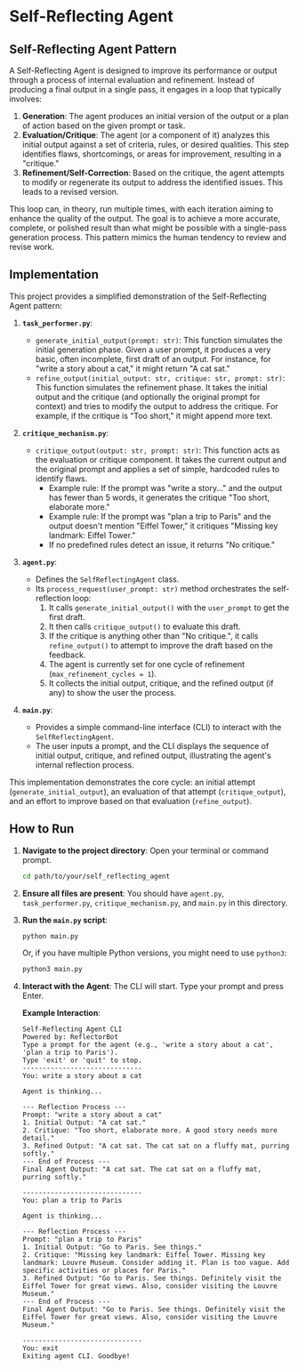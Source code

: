 # Self-Reflecting Agent

## Self-Reflecting Agent Pattern

A Self-Reflecting Agent is designed to improve its performance or output through a process of internal evaluation and refinement. Instead of producing a final output in a single pass, it engages in a loop that typically involves:

1.  **Generation**: The agent produces an initial version of the output or a plan of action based on the given prompt or task.
2.  **Evaluation/Critique**: The agent (or a component of it) analyzes this initial output against a set of criteria, rules, or desired qualities. This step identifies flaws, shortcomings, or areas for improvement, resulting in a "critique."
3.  **Refinement/Self-Correction**: Based on the critique, the agent attempts to modify or regenerate its output to address the identified issues. This leads to a revised version.

This loop can, in theory, run multiple times, with each iteration aiming to enhance the quality of the output. The goal is to achieve a more accurate, complete, or polished result than what might be possible with a single-pass generation process. This pattern mimics the human tendency to review and revise work.

## Implementation

This project provides a simplified demonstration of the Self-Reflecting Agent pattern:

1.  **`task_performer.py`**:
    *   `generate_initial_output(prompt: str)`: This function simulates the initial generation phase. Given a user prompt, it produces a very basic, often incomplete, first draft of an output. For instance, for "write a story about a cat," it might return "A cat sat."
    *   `refine_output(initial_output: str, critique: str, prompt: str)`: This function simulates the refinement phase. It takes the initial output and the critique (and optionally the original prompt for context) and tries to modify the output to address the critique. For example, if the critique is "Too short," it might append more text.

2.  **`critique_mechanism.py`**:
    *   `critique_output(output: str, prompt: str)`: This function acts as the evaluation or critique component. It takes the current output and the original prompt and applies a set of simple, hardcoded rules to identify flaws.
        *   Example rule: If the prompt was "write a story..." and the output has fewer than 5 words, it generates the critique "Too short, elaborate more."
        *   Example rule: If the prompt was "plan a trip to Paris" and the output doesn't mention "Eiffel Tower," it critiques "Missing key landmark: Eiffel Tower."
        *   If no predefined rules detect an issue, it returns "No critique."

3.  **`agent.py`**:
    *   Defines the `SelfReflectingAgent` class.
    *   Its `process_request(user_prompt: str)` method orchestrates the self-reflection loop:
        1.  It calls `generate_initial_output()` with the `user_prompt` to get the first draft.
        2.  It then calls `critique_output()` to evaluate this draft.
        3.  If the critique is anything other than "No critique.", it calls `refine_output()` to attempt to improve the draft based on the feedback.
        4.  The agent is currently set for one cycle of refinement (`max_refinement_cycles = 1`).
        5.  It collects the initial output, critique, and the refined output (if any) to show the user the process.

4.  **`main.py`**:
    *   Provides a simple command-line interface (CLI) to interact with the `SelfReflectingAgent`.
    *   The user inputs a prompt, and the CLI displays the sequence of initial output, critique, and refined output, illustrating the agent's internal reflection process.

This implementation demonstrates the core cycle: an initial attempt (`generate_initial_output`), an evaluation of that attempt (`critique_output`), and an effort to improve based on that evaluation (`refine_output`).

## How to Run

1.  **Navigate to the project directory**:
    Open your terminal or command prompt.
    ```bash
    cd path/to/your/self_reflecting_agent
    ```

2.  **Ensure all files are present**:
    You should have `agent.py`, `task_performer.py`, `critique_mechanism.py`, and `main.py` in this directory.

3.  **Run the `main.py` script**:
    ```bash
    python main.py
    ```
    Or, if you have multiple Python versions, you might need to use `python3`:
    ```bash
    python3 main.py
    ```

4.  **Interact with the Agent**:
    The CLI will start. Type your prompt and press Enter.

    **Example Interaction**:
    ```
    Self-Reflecting Agent CLI
    Powered by: ReflectorBot
    Type a prompt for the agent (e.g., 'write a story about a cat', 'plan a trip to Paris').
    Type 'exit' or 'quit' to stop.
    ------------------------------
    You: write a story about a cat

    Agent is thinking...

    --- Reflection Process ---
    Prompt: "write a story about a cat"
    1. Initial Output: "A cat sat."
    2. Critique: "Too short, elaborate more. A good story needs more detail."
    3. Refined Output: "A cat sat. The cat sat on a fluffy mat, purring softly."
    --- End of Process ---
    Final Agent Output: "A cat sat. The cat sat on a fluffy mat, purring softly."

    ------------------------------
    You: plan a trip to Paris

    Agent is thinking...

    --- Reflection Process ---
    Prompt: "plan a trip to Paris"
    1. Initial Output: "Go to Paris. See things."
    2. Critique: "Missing key landmark: Eiffel Tower. Missing key landmark: Louvre Museum. Consider adding it. Plan is too vague. Add specific activities or places for Paris."
    3. Refined Output: "Go to Paris. See things. Definitely visit the Eiffel Tower for great views. Also, consider visiting the Louvre Museum."
    --- End of Process ---
    Final Agent Output: "Go to Paris. See things. Definitely visit the Eiffel Tower for great views. Also, consider visiting the Louvre Museum."

    ------------------------------
    You: exit
    Exiting agent CLI. Goodbye!
    ```
